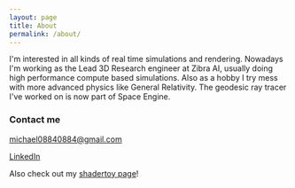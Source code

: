 ```yaml
---
layout: page
title: About
permalink: /about/
---
```


I'm interested in all kinds of real time simulations and rendering. Nowadays I'm working as the Lead 3D Research engineer at Zibra AI, usually doing high performance compute based simulations. Also as a hobby I try mess with more advanced physics like General Relativity. The geodesic ray tracer I've worked on is now part of Space Engine.

### Contact me

[michael08840884@gmail.com](mailto:michael08840884@gmail.com)

[LinkedIn](https://www.linkedin.com/in/mykhailo-moroz-86847a1b4)

Also check out my [shadertoy page](https://www.shadertoy.com/user/michael0884)!